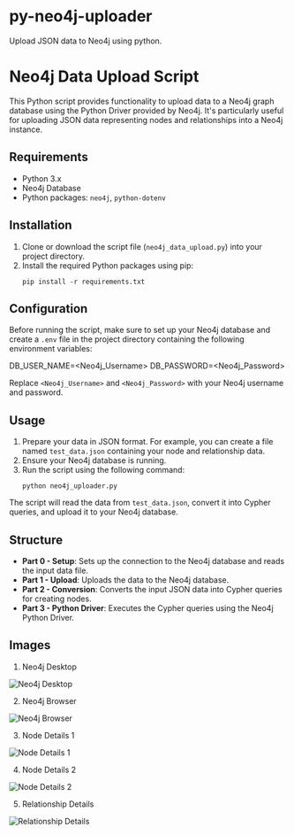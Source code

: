 # py-neo4j-uploader
Upload JSON data to Neo4j using python.

# Neo4j Data Upload Script

This Python script provides functionality to upload data to a Neo4j graph database using the Python Driver provided by Neo4j. It's particularly useful for uploading JSON data representing nodes and relationships into a Neo4j instance.

## Requirements

- Python 3.x
- Neo4j Database
- Python packages: `neo4j`, `python-dotenv`

## Installation

1. Clone or download the script file (`neo4j_data_upload.py`) into your project directory.
2. Install the required Python packages using pip:
    ```
    pip install -r requirements.txt
    ```

## Configuration

Before running the script, make sure to set up your Neo4j database and create a `.env` file in the project directory containing the following environment variables:

DB_USER_NAME=<Neo4j_Username>
DB_PASSWORD=<Neo4j_Password>


Replace `<Neo4j_Username>` and `<Neo4j_Password>` with your Neo4j username and password.

## Usage

1. Prepare your data in JSON format. For example, you can create a file named `test_data.json` containing your node and relationship data.
2. Ensure your Neo4j database is running.
3. Run the script using the following command:
    ```
    python neo4j_uploader.py
    ```

The script will read the data from `test_data.json`, convert it into Cypher queries, and upload it to your Neo4j database.

## Structure

- **Part 0 - Setup**: Sets up the connection to the Neo4j database and reads the input data file.
- **Part 1 - Upload**: Uploads the data to the Neo4j database.
- **Part 2 - Conversion**: Converts the input JSON data into Cypher queries for creating nodes.
- **Part 3 - Python Driver**: Executes the Cypher queries using the Neo4j Python Driver.

## Images

1. Neo4j Desktop
   
![Neo4j Desktop](https://github.com/karanshahpython555/py-neo4j-uploader/assets/162438169/9de22fa9-c95c-44f9-8462-1aa4e6c739b7)

2. Neo4j Browser

![Neo4j Browser](https://github.com/karanshahpython555/py-neo4j-uploader/assets/162438169/c55b2055-c586-41b6-b7d6-cbc027a241d6)

3. Node Details 1

![Node Details 1](https://github.com/karanshahpython555/py-neo4j-uploader/assets/162438169/ce8303ee-895d-4554-a669-084185f313ef)

4. Node Details 2

![Node Details 2](https://github.com/karanshahpython555/py-neo4j-uploader/assets/162438169/507f8a82-071f-475a-9a6a-fc3f79b86970)

5. Relationship Details

![Relationship Details](https://github.com/karanshahpython555/py-neo4j-uploader/assets/162438169/f0723f2c-af82-45ce-996e-f513054557f3)



